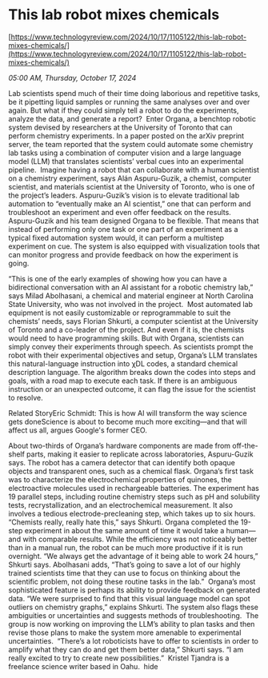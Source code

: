 # This lab robot mixes chemicals

[https://www.technologyreview.com/2024/10/17/1105122/this-lab-robot-mixes-chemicals/](https://www.technologyreview.com/2024/10/17/1105122/this-lab-robot-mixes-chemicals/)

*05:00 AM, Thursday, October 17, 2024*

Lab scientists spend much of their time doing laborious and repetitive tasks, be it pipetting liquid samples or running the same analyses over and over again. But what if they could simply tell a robot to do the experiments, analyze the data, and generate a report?  Enter Organa, a benchtop robotic system devised by researchers at the University of Toronto that can perform chemistry experiments. In a paper posted on the arXiv preprint server, the team reported that the system could automate some chemistry lab tasks using a combination of computer vision and a large language model (LLM) that translates scientists’ verbal cues into an experimental pipeline.   Imagine having a robot that can collaborate with a human scientist on a chemistry experiment, says Alán Aspuru-Guzik, a chemist, computer scientist, and materials scientist at the University of Toronto, who is one of the project’s leaders. Aspuru-Guzik’s vision is to elevate traditional lab automation to “eventually make an AI scientist,” one that can perform and troubleshoot an experiment and even offer feedback on the results.  Aspuru-Guzik and his team designed Organa to be flexible. That means that instead of performing only one task or one part of an experiment as a typical fixed automation system would, it can perform a multistep experiment on cue. The system is also equipped with visualization tools that can monitor progress and provide feedback on how the experiment is going.

“This is one of the early examples of showing how you can have a bidirectional conversation with an AI assistant for a robotic chemistry lab,” says Milad Abolhasani, a chemical and material engineer at North Carolina State University, who was not involved in the project.  Most automated lab equipment is not easily customizable or reprogrammable to suit the chemists’ needs, says Florian Shkurti, a computer scientist at the University of Toronto and a co-leader of the project. And even if it is, the chemists would need to have programming skills. But with Organa, scientists can simply convey their experiments through speech. As scientists prompt the robot with their experimental objectives and setup, Organa’s LLM translates this natural-language instruction into χDL codes, a standard chemical description language. The algorithm breaks down the codes into steps and goals, with a road map to execute each task. If there is an ambiguous instruction or an unexpected outcome, it can flag the issue for the scientist to resolve.

Related StoryEric Schmidt: This is how AI will transform the way science gets doneScience is about to become much more exciting—and that will affect us all, argues Google's former CEO.

About two-thirds of Organa’s hardware components are made from off-the-shelf parts, making it easier to replicate across laboratories, Aspuru-Guzik says. The robot has a camera detector that can identify both opaque objects and transparent ones, such as a chemical flask. Organa’s first task was to characterize the electrochemical properties of quinones, the electroactive molecules used in rechargeable batteries. The experiment has 19 parallel steps, including routine chemistry steps such as pH and solubility tests, recrystallization, and an electrochemical measurement. It also involves a tedious electrode-precleaning step, which takes up to six hours. “Chemists really, really hate this,” says Shkurti. Organa completed the 19-step experiment in about the same amount of time it would take a human—and with comparable results. While the efficiency was not noticeably better than in a manual run, the robot can be much more productive if it is run overnight. “We always get the advantage of it being able to work 24 hours,” Shkurti says. Abolhasani adds, “That’s going to save a lot of our highly trained scientists time that they can use to focus on thinking about the scientific problem, not doing these routine tasks in the lab.”  Organa’s most sophisticated feature is perhaps its ability to provide feedback on generated data. “We were surprised to find that this visual language model can spot outliers on chemistry graphs,” explains Shkurti. The system also flags these ambiguities or uncertainties and suggests methods of  troubleshooting.  The group is now working on improving the LLM’s ability to plan tasks and then revise those plans to make the system more amenable to experimental uncertainties.  “There’s a lot roboticists have to offer to scientists in order to amplify what they can do and get them better data,” Shkurti says. “I am really excited to try to create new possibilities.”  Kristel Tjandra is a freelance science writer based in Oahu.  hide

